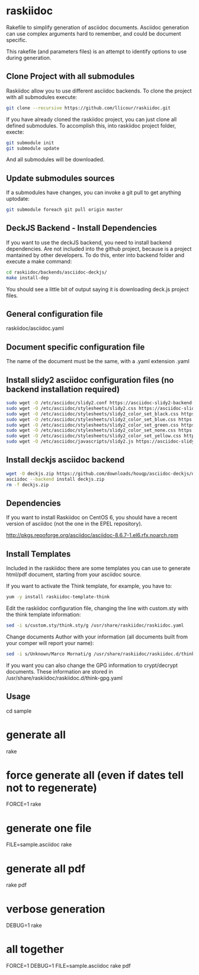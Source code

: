 raskiidoc
=========

Rakefile to simplify generation of asciidoc documents.
Asciidoc generation can use complex arguments hard to remember, and could be document specific.

This rakefile (and parameters files) is an attempt to identify options to use during generation.

Clone Project with all submodules
---------------------------------
Raskiidoc allow you to use different asciidoc backends. To clone the project
with all submodules execute:

```bash
git clone --recursive https://github.com/llicour/raskiidoc.git
```

If you have already cloned the raskiidoc project, you can just clone all defined
submodules. To accomplish this, into raskiidoc project folder, execte:

```bash
git submodule init 
git submodule update
```

And all submodules will be downloaded.

Update submodules sources
-------------------------
If a submodules have changes, you can invoke a git pull to get anything
uptodate:

```bash
git submodule foreach git pull origin master
```

DeckJS Backend - Install Dependencies
-------------------------------------
If you want to use the deckJS backend, you need to install backend dependencies.
Are not included into the github project, because is a project mantained by
other developers.
To do this, enter into backend folder and execute a make command:

```bash
cd raskiidoc/backends/asciidoc-deckjs/
make install-dep
```

You should see a little bit of output saying it is downloading deck.js project
files.


General configuration file
--------------------------
raskiidoc/asciidoc.yaml

Document specific configuration file
------------------------------------
The name of the document must be the same, with a .yaml extension
<document>.yaml

Install slidy2 asciidoc configuration files (no backend installation required)
-----------------------------------------------------------------------------

```bash
sudo wget -O /etc/asciidoc/slidy2.conf https://asciidoc-slidy2-backend-plugin.googlecode.com/svn-history/r6/trunk/slidy2.conf
sudo wget -O /etc/asciidoc/stylesheets/slidy2.css https://asciidoc-slidy2-backend-plugin.googlecode.com/svn/trunk/stylesheets/slidy2.css
sudo wget -O /etc/asciidoc/stylesheets/slidy2_color_set_black.css https://asciidoc-slidy2-backend-plugin.googlecode.com/svn/trunk/stylesheets/slidy2_color_set_black.css
sudo wget -O /etc/asciidoc/stylesheets/slidy2_color_set_blue.css https://asciidoc-slidy2-backend-plugin.googlecode.com/svn/trunk/stylesheets/slidy2_color_set_blue.css
sudo wget -O /etc/asciidoc/stylesheets/slidy2_color_set_green.css https://asciidoc-slidy2-backend-plugin.googlecode.com/svn/trunk/stylesheets/slidy2_color_set_green.css
sudo wget -O /etc/asciidoc/stylesheets/slidy2_color_set_none.css https://asciidoc-slidy2-backend-plugin.googlecode.com/svn/trunk/stylesheets/slidy2_color_set_none.css
sudo wget -O /etc/asciidoc/stylesheets/slidy2_color_set_yellow.css https://asciidoc-slidy2-backend-plugin.googlecode.com/svn/trunk/stylesheets/slidy2_color_set_yellow.css
sudo wget -O /etc/asciidoc/javascripts/slidy2.js https://asciidoc-slidy2-backend-plugin.googlecode.com/svn/trunk/javascripts/slidy2.js
```

Install deckjs asciidoc backend
-------------------------------
```bash
wget -O deckjs.zip https://github.com/downloads/houqp/asciidoc-deckjs/deckjs-1.6.2.zip
asciidoc --backend install deckjs.zip
rm -f deckjs.zip
```

Dependencies
------------
If you want to install Raskiidoc on CentOS 6, you should have a recent version
of asciidoc (not the one in the EPEL repository).

http://pkgs.repoforge.org/asciidoc/asciidoc-8.6.7-1.el6.rfx.noarch.rpm


Install Templates
-----------------

Included in the raskiidoc there are some templates you can use to generate
html/pdf document, starting from your asciidoc source.

If you want to activate the Think template, for example, you have to:

```bash
yum -y install raskiidoc-template-think
```

Edit the raskiidoc configuration file, changing the line with custom.sty with the think template information:

```bash
sed -i s/custom.sty/think.sty/g /usr/share/raskiidoc/raskiidoc.yaml
```

Change documents Author with your information (all documents built from your
comper will report your name):

```bash
sed -i s/Unknown/Marco Mornati/g /usr/share/raskiidoc/raskiidoc.d/think-vars.yaml
```

If you want you can also change the GPG information to crypt/decrypt documents.
These information are stored in /usr/share/raskiidoc/raskiidoc.d/think-gpg.yaml

Usage
-----

cd sample

# generate all
rake

# force generate all (even if dates tell not to regenerate)
FORCE=1 rake

# generate one file
FILE=sample.asciidoc rake

# generate all pdf
rake pdf

# verbose generation
DEBUG=1 rake

# all together
FORCE=1 DEBUG=1 FILE=sample.asciidoc rake pdf

